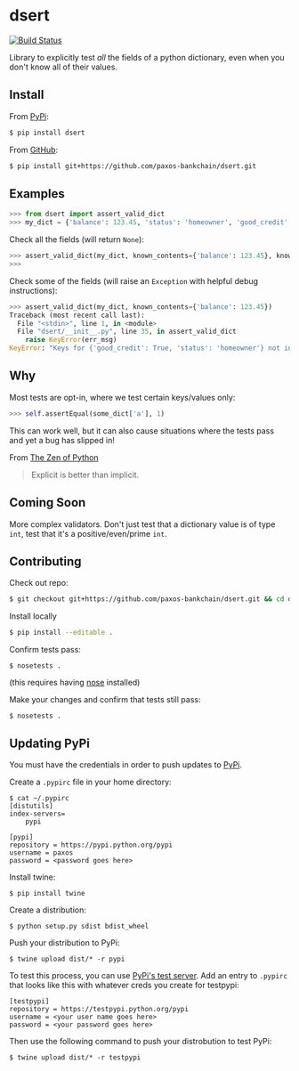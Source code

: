 # dsert

[![Build Status](https://travis-ci.org/paxos-bankchain/dsert.svg?branch=master)](https://travis-ci.org/paxos-bankchain/dsert)

Library to explicitly test *all* the fields of a python dictionary, even when you don't know all of their values.

## Install

From [PyPi](https://pypi.python.org/pypi/dsert/):
```bash
$ pip install dsert
```

From [GitHub](https://github.com/paxos-bankchain/dsert/):
```bash
$ pip install git+https://github.com/paxos-bankchain/dsert.git
```

## Examples

```python
>>> from dsert import assert_valid_dict
>>> my_dict = {'balance': 123.45, 'status': 'homeowner', 'good_credit': True}
```

Check all the fields (will return `None`):
```python
>>> assert_valid_dict(my_dict, known_contents={'balance': 123.45}, known_types={'status': str, 'good_credit': bool})
>>>
```

Check some of the fields (will raise an `Exception` with helpful debug instructions):
```python
>>> assert_valid_dict(my_dict, known_contents={'balance': 123.45})
Traceback (most recent call last):
  File "<stdin>", line 1, in <module>
  File "dsert/__init__.py", line 35, in assert_valid_dict
    raise KeyError(err_msg)
KeyError: "Keys for {'good_credit': True, 'status': 'homeowner'} not in known_contents keys (['balance']), known_types keys ([]), nor excluded_fields ([])."
```

## Why

Most tests are opt-in, where we test certain keys/values only:
```python
>>> self.assertEqual(some_dict['a'], 1)
```

This can work well, but it can also cause situations where the tests pass and yet a bug has slipped in!

From [The Zen of Python](https://www.python.org/dev/peps/pep-0020/)
> Explicit is better than implicit.

## Coming Soon

More complex validators. Don't just test that a dictionary value is of type `int`, test that it's a positive/even/prime `int`.

## Contributing

Check out repo:
```bash
$ git checkout git+https://github.com/paxos-bankchain/dsert.git && cd dsert
```

Install locally
```bash
$ pip install --editable .
```

Confirm tests pass:
```
$ nosetests .
```
(this requires having [nose](http://nose.readthedocs.io/en/latest/) installed)

Make your changes and confirm that tests still pass:
```
$ nosetests .
```

## Updating PyPi

You must have the credentials in order to push updates to [PyPi](https://pypi.python.org/pypi).

Create a `.pypirc` file in your home directory:
```
$ cat ~/.pypirc
[distutils]
index-servers=
    pypi

[pypi]
repository = https://pypi.python.org/pypi
username = paxos
password = <password goes here>
```

Install twine:
```
$ pip install twine
```

Create a distribution:
```
$ python setup.py sdist bdist_wheel
```

Push your distribution to PyPi:
```
$ twine upload dist/* -r pypi
```

To test this process, you can use [PyPi's test server](https://testpypi.python.org/). Add an entry to `.pypirc` that looks like this with whatever creds you create for testpypi:
```
[testpypi]
repository = https://testpypi.python.org/pypi
username = <your user name goes here>
password = <your password goes here>
```

Then use the following command to push your distrobution to test PyPi:
```
$ twine upload dist/* -r testpypi
```
